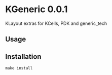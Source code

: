 # KGeneric 0.0.1

KLayout extras for KCells, PDK and generic_tech

## Usage

## Installation

`make install`

